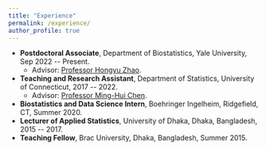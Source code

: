 ```yaml
---
title: "Experience"
permalink: /experience/
author_profile: true
---
```


* **Postdoctoral Associate**, Department of Biostatistics, Yale University, Sep 2022 -- Present.
  - Advisor: [Professor Hongyu Zhao](https://ysph.yale.edu/profile/hongyu_zhao/).
* **Teaching and Research Assistant**, Department of Statistics, University of Connecticut, 2017 -- 2022.
  - Advisor: [Professor Ming-Hui Chen](http://merlot.stat.uconn.edu/~mic02006/).
* **Biostatistics and Data Science Intern**, Boehringer Ingelheim, Ridgefield, CT, Summer 2020.
* **Lecturer of Applied Statistics**, University of Dhaka, Dhaka, Bangladesh, 2015 -- 2017.
* **Teaching Fellow**, Brac University, Dhaka, Bangladesh, Summer 2015.
